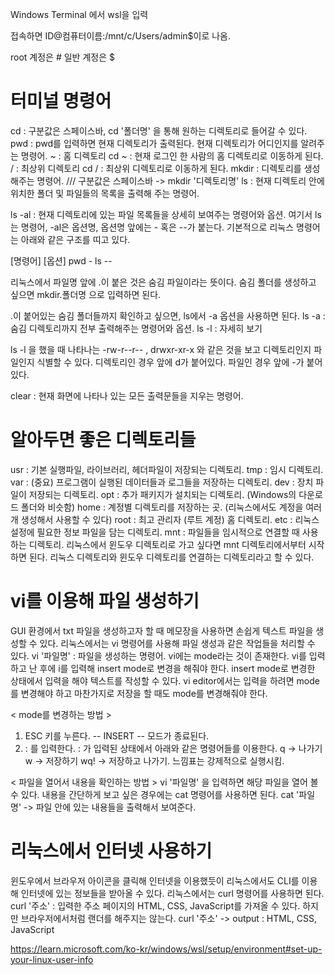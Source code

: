 Windows Terminal 에서 wsl을 입력

접속하면
ID@컴퓨터이름:/mnt/c/Users/admin$이로 나옴.

root 계정은 #
일반 계정은 $

# 터미널 명령어
cd  :  구분값은 스페이스바, cd '폴더명' 을 통해 원하는 디렉토리로 들어갈 수 있다.
pwd  :  pwd를 입력하면 현재 디렉토리가 출력된다. 현재 디렉토리가 어디인지를 알려주는 명령어.
~  :  홈 디렉토리
cd ~  :  현재 로그인 한 사람의 홈 디렉토리로 이동하게 된다.
/  :  최상위 디렉토리
cd /  :  최상위 디렉토리로 이동하게 된다.
mkdir  :  디렉토리를 생성해주는 명령어.  /// 구분값은 스페이스바  ->  mkdir '디렉토리명'
ls  :  현재 디렉토리 안에 위치한 폴더 및 파일들의 목록을 출력해 주는 명령어.

ls -al  :  현재 디렉토리에 있는 파일 목록들을 상세히 보여주는 명령어와 옵션.
여기서 ls는 명령어, -al은 옵션명,
옵션명 앞에는 - 혹은 --가 붙는다. 기본적으로 리눅스 명령어는 아래와 같은 구조를 띠고 있다.

[명령어]     [옵션]
pwd             -
ls                  --

리눅스에서 파일명 앞에 .이 붙은 것은 숨김 파일이라는 뜻이다.
숨김 폴더를 생성하고 싶으면 mkdir.폴더명 으로 입력하면 된다.

.이 붙어있는 숨김 폴더들까지 확인하고 싶으면,
ls에서 -a 옵션을 사용하면 된다.
ls -a  :  숨김 디렉토리까지 전부 출력해주는 명령어와 옵션.
ls -l  :  자세히 보기

ls -l 을 했을 때 나타나는 -rw-r--r-- , drwxr-xr-x 와 같은 것을 보고 디렉토리인지 파일인지 식별할 수 있다.
디렉토리인 경우 앞에 d가 붙어있다.
파일인 경우 앞에 -가 붙어있다.

clear  :  현재 화면에 나타나 있는 모든 출력문들을 지우는 명령어.

# 알아두면 좋은 디렉토리들
usr  :  기본 실행파일, 라이브러리, 헤더파일이 저장되는 디렉토리.
tmp  :  임시 디렉토리.
var  :  (중요)  프로그램이 실행된 데이터들과 로그들을 저장하는 디렉토리.
dev  :  장치 파일이 저장되는 디렉토리.
opt  :  추가 패키지가 설치되는 디렉토리. (Windows의 다운로드 폴더와 비슷함)
home  :  계정별 디렉토리를 저장하는 곳. (리눅스에서도 계정을 여러개 생성해서 사용할 수 있다)
root  :  최고 관리자 (루트 계정) 홈 디렉토리.
etc  :  리눅스 설정에 필요한 정보 파일을 담는 디렉토리.
mnt  :  파일들을 임시적으로 연결할 때 사용하는 디렉토리.
리눅스에서 윈도우 디렉토리로 가고 싶다면 mnt 디렉토리에서부터 시작하면 된다. 리눅스 디렉토리와 윈도우 디렉토리를 연결하는 디렉토리라고 할 수 있다.

# vi를 이용해 파일 생성하기
GUI 환경에서 txt 파일을 생성하고자 할 때 메모장을 사용하면 손쉽게 텍스트 파일을 생성할 수 있다. 리눅스에서는 vi 명령어를 사용해 파일 생성과 같은 작업들을 처리할 수 있다.
vi '파일명'  :  파일을 생성하는 명령어.
vi에는 mode라는 것이 존재한다. vi를 입력하고 난 후에 i를 입력해 insert mode로 변경을 해줘야 한다. insert mode로 변경한 상태에서 입력을 해야 텍스트를 작성할 수 있다. vi editor에서는 입력을 하려면 mode를 변경해야 하고 마찬가지로 저장을 할 때도 mode를 변경해줘야 한다.

< mode를 변경하는 방법 >
1. ESC 키를 누른다.
    -- INSERT -- 모드가 종료된다.
2. : 를 입력한다.   : 가 입력된 상태에서 아래와 같은 명령어들를 이용한다.
    q  ->  나가기
    w  ->  저장하기
    wq!  ->  저장하고 나가기. 느낌표는 강제적으로 실행시킴.

< 파일을 열어서 내용을 확인하는 방법 >
vi '파일명' 을 입력하면 해당 파일을 열어 볼 수 있다. 
내용을 간단하게 보고 싶은 경우에는 cat 명령어를 사용하면 된다.
cat '파일명'  ->  파일 안에 있는 내용들을 출력해서 보여준다.

# 리눅스에서 인터넷 사용하기
윈도우에서 브라우저 아이콘을 클릭해 인터넷을 이용했듯이 리눅스에서도 CLI를 이용해 인터넷에 있는 정보들을 받아올 수 있다. 리눅스에서는 curl 명령어를 사용하면 된다.
curl '주소'  :  입력한 주소 페이지의 HTML, CSS, JavaScript를 가져올 수 있다.
하지만 브라우저에서처럼 랜더를 해주지는 않는다. 
curl '주소'  ->  output : HTML, CSS, JavaScript

https://learn.microsoft.com/ko-kr/windows/wsl/setup/environment#set-up-your-linux-user-info
